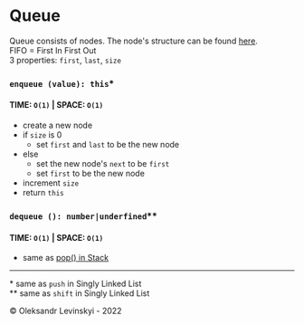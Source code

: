 # Queue
Queue consists of nodes. The node's structure can be found [here](../singly-linked-list/Node.js).\
FIFO = First In First Out\
3 properties: `first`, `last`, `size`

### `enqueue (value): this`*
#### TIME: `O(1)` | SPACE: `O(1)`
* create a new node
* if `size` is 0
    * set `first` and `last` to be the new node
* else
    * set the new node's `next` to be `first`
    * set `first` to be the new node
* increment `size`
* return `this`

### `dequeue (): number|underfined`**
#### TIME: `O(1)` | SPACE: `O(1)`
* same as [pop() in Stack](../stack/Stack.md)

---

&ast; same as `push` in Singly Linked List\
&ast;&ast; same as `shift` in Singly Linked List
  
&copy; Oleksandr Levinskyi - 2022
